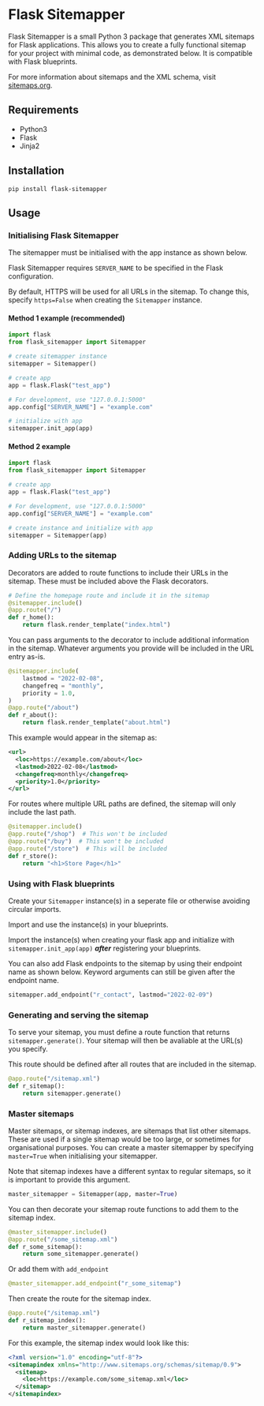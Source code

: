# Flask Sitemapper
Flask Sitemapper is a small Python 3 package that generates XML sitemaps for Flask applications. This allows you to create a fully functional sitemap for your project with minimal code, as demonstrated below. It is compatible with Flask blueprints.

For more information about sitemaps and the XML schema, visit [sitemaps.org](https://www.sitemaps.org).

## Requirements
* Python3
* Flask
* Jinja2

## Installation
```terminal
pip install flask-sitemapper
```

## Usage
### Initialising Flask Sitemapper
The sitemapper must be initialised with the app instance as shown below.

Flask Sitemapper requires `SERVER_NAME` to be specified in the Flask configuration.

By default, HTTPS will be used for all URLs in the sitemap. To change this, specify `https=False` when creating the `Sitemapper` instance.

#### Method 1 example (recommended)
```python
import flask
from flask_sitemapper import Sitemapper

# create sitemapper instance
sitemapper = Sitemapper()

# create app
app = flask.Flask("test_app")

# For development, use "127.0.0.1:5000"
app.config["SERVER_NAME"] = "example.com"

# initialize with app
sitemapper.init_app(app)
```

#### Method 2 example
```python
import flask
from flask_sitemapper import Sitemapper

# create app
app = flask.Flask("test_app")

# For development, use "127.0.0.1:5000"
app.config["SERVER_NAME"] = "example.com"

# create instance and initialize with app
sitemapper = Sitemapper(app)
```

### Adding URLs to the sitemap
Decorators are added to route functions to include their URLs in the sitemap. These must be included above the Flask decorators.
```python
# Define the homepage route and include it in the sitemap
@sitemapper.include()
@app.route("/")
def r_home():
    return flask.render_template("index.html")
```

You can pass arguments to the decorator to include additional information in the sitemap. Whatever arguments you provide will be included in the URL entry as-is.
```python
@sitemapper.include(
    lastmod = "2022-02-08",
    changefreq = "monthly",
    priority = 1.0,
)
@app.route("/about")
def r_about():
    return flask.render_template("about.html")
```

This example would appear in the sitemap as:
```xml
<url>
  <loc>https://example.com/about</loc>
  <lastmod>2022-02-08</lastmod>
  <changefreq>monthly</changefreq>
  <priority>1.0</priority>
</url>
```

For routes where multiple URL paths are defined, the sitemap will only include the last path.
```python
@sitemapper.include()
@app.route("/shop")  # This won't be included
@app.route("/buy")  # This won't be included
@app.route("/store")  # This will be included
def r_store():
    return "<h1>Store Page</h1>"
```

### Using with Flask blueprints
Create your `Sitemapper` instance(s) in a seperate file or otherwise avoiding circular imports.

Import and use the instance(s) in your blueprints.

Import the instance(s) when creating your flask app and initialize with `sitemapper.init_app(app)` ***after*** registering your blueprints.

You can also add Flask endpoints to the sitemap by using their endpoint name as shown below. Keyword arguments can still be given after the endpoint name.
```python
sitemapper.add_endpoint("r_contact", lastmod="2022-02-09")
```

### Generating and serving the sitemap
To serve your sitemap, you must define a route function that returns `sitemapper.generate()`. Your sitemap will then be avaliable at the URL(s) you specify.

This route should be defined after all routes that are included in the sitemap.
```python
@app.route("/sitemap.xml")
def r_sitemap():
    return sitemapper.generate()
```

### Master sitemaps
Master sitemaps, or sitemap indexes, are sitemaps that list other sitemaps. These are used if a single sitemap would be too large, or sometimes for organisational purposes. You can create a master sitemapper by specifying `master=True` when initialising your sitemapper.

Note that sitemap indexes have a different syntax to regular sitemaps, so it is important to provide this argument.
```python
master_sitemapper = Sitemapper(app, master=True)
```

You can then decorate your sitemap route functions to add them to the sitemap index.
```python
@master_sitemapper.include()
@app.route("/some_sitemap.xml")
def r_some_sitemap():
    return some_sitemapper.generate()
```

Or add them with `add_endpoint`
```python
@master_sitemapper.add_endpoint("r_some_sitemap")
```

Then create the route for the sitemap index.
```python
@app.route("/sitemap.xml")
def r_sitemap_index():
    return master_sitemapper.generate()
```

For this example, the sitemap index would look like this:
```xml
<?xml version="1.0" encoding="utf-8"?>
<sitemapindex xmlns="http://www.sitemaps.org/schemas/sitemap/0.9">
  <sitemap>
    <loc>https://example.com/some_sitemap.xml</loc>
  </sitemap>
</sitemapindex>
```
